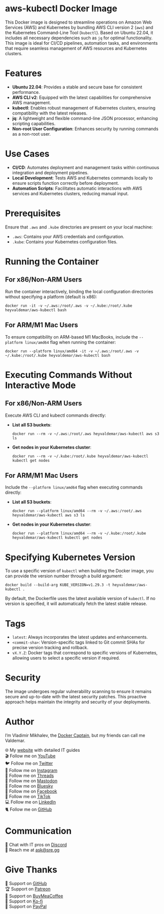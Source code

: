 # aws-kubectl Docker Image

This Docker image is designed to streamline operations on Amazon Web Services (AWS) and Kubernetes by bundling AWS CLI version 2 (`aws`) and the Kubernetes Command-Line Tool (`kubectl`). Based on Ubuntu 22.04, it includes all necessary dependencies such as `jq` for optimal functionality. This image is ideal for CI/CD pipelines, automation tasks, and environments that require seamless management of AWS resources and Kubernetes clusters.

# Features

- **Ubuntu 22.04**: Provides a stable and secure base for consistent performance.
- **AWS CLI v2**: Equipped with the latest capabilities for comprehensive AWS management.
- **kubectl**: Enables robust management of Kubernetes clusters, ensuring compatibility with the latest releases.
- **jq**: A lightweight and flexible command-line JSON processor, enhancing scripting capabilities.
- **Non-root User Configuration**: Enhances security by running commands as a non-root user.

# Use Cases

- **CI/CD**: Automates deployment and management tasks within continuous integration and deployment pipelines.
- **Local Development**: Tests AWS and Kubernetes commands locally to ensure scripts function correctly before deployment.
- **Automation Scripts**: Facilitates automatic interactions with AWS services and Kubernetes clusters, reducing manual input.

# Prerequisites

Ensure that `.aws` and `.kube` directories are present on your local machine:
- `.aws`: Contains your AWS credentials and configuration.
- `.kube`: Contains your Kubernetes configuration files.

# Running the Container

## For x86/Non-ARM Users

Run the container interactively, binding the local configuration directories without specifying a platform (default is x86):

```
docker run -it -v ~/.aws:/root/.aws -v ~/.kube:/root/.kube heyvaldemar/aws-kubectl bash
```

## For ARM/M1 Mac Users

To ensure compatibility on ARM-based M1 MacBooks, include the `--platform linux/amd64` flag when running the container:

```
docker run --platform linux/amd64 -it -v ~/.aws:/root/.aws -v ~/.kube:/root/.kube heyvaldemar/aws-kubectl bash
```

# Executing Commands Without Interactive Mode

## For x86/Non-ARM Users

Execute AWS CLI and kubectl commands directly:

- **List all S3 buckets**:
  ```
  docker run --rm -v ~/.aws:/root/.aws heyvaldemar/aws-kubectl aws s3 ls
  ```
- **Get nodes in your Kubernetes cluster**:
  ```
  docker run --rm -v ~/.kube:/root/.kube heyvaldemar/aws-kubectl kubectl get nodes
  ```

## For ARM/M1 Mac Users

Include the `--platform linux/amd64` flag when executing commands directly:

- **List all S3 buckets**:
  ```
  docker run --platform linux/amd64 --rm -v ~/.aws:/root/.aws heyvaldemar/aws-kubectl aws s3 ls
  ```
- **Get nodes in your Kubernetes cluster**:
  ```
  docker run --platform linux/amd64 --rm -v ~/.kube:/root/.kube heyvaldemar/aws-kubectl kubectl get nodes
  ```

# Specifying Kubernetes Version

To use a specific version of `kubectl` when building the Docker image, you can provide the version number through a build argument:

```
docker build --build-arg KUBE_VERSION=v1.29.3 -t heyvaldemar/aws-kubectl .
```

By default, the Dockerfile uses the latest available version of `kubectl`. If no version is specified, it will automatically fetch the latest stable release.

# Tags

- `latest`: Always incorporates the latest updates and enhancements.
- `<commit-sha>`: Version-specific tags linked to Git commit SHAs for precise version tracking and rollback.
- `vX.Y.Z`: Docker tags that correspond to specific versions of Kubernetes, allowing users to select a specific version if required.

# Security

The image undergoes regular vulnerability scanning to ensure it remains secure and up-to-date with the latest security patches. This proactive approach helps maintain the integrity and security of your deployments.

# Author

I’m Vladimir Mikhalev, the [Docker Captain](https://www.docker.com/captains/vladimir-mikhalev/), but my friends can call me Valdemar.

🌐 My [website](https://www.heyvaldemar.com/) with detailed IT guides\
🎬 Follow me on [YouTube](https://www.youtube.com/channel/UCf85kQ0u1sYTTTyKVpxrlyQ?sub_confirmation=1)\
🐦 Follow me on [Twitter](https://twitter.com/heyValdemar)\
🎨 Follow me on [Instagram](https://www.instagram.com/heyvaldemar/)\
🧵 Follow me on [Threads](https://www.threads.net/@heyvaldemar)\
🐘 Follow me on [Mastodon](https://mastodon.social/@heyvaldemar)\
🧊 Follow me on [Bluesky](https://bsky.app/profile/heyvaldemar.bsky.social)\
🎸 Follow me on [Facebook](https://www.facebook.com/heyValdemarFB/)\
🎥 Follow me on [TikTok](https://www.tiktok.com/@heyvaldemar)\
💻 Follow me on [LinkedIn](https://www.linkedin.com/in/heyvaldemar/)\
🐈 Follow me on [GitHub](https://github.com/heyvaldemar)

# Communication

👾 Chat with IT pros on [Discord](https://discord.gg/AJQGCCBcqf)\
📧 Reach me at ask@sre.gg

# Give Thanks

💎 Support on [GitHub](https://github.com/sponsors/heyValdemar)\
🏆 Support on [Patreon](https://www.patreon.com/heyValdemar)\
🥤 Support on [BuyMeaCoffee](https://www.buymeacoffee.com/heyValdemar)\
🍪 Support on [Ko-fi](https://ko-fi.com/heyValdemar)\
💖 Support on [PayPal](https://www.paypal.com/paypalme/heyValdemarCOM)
